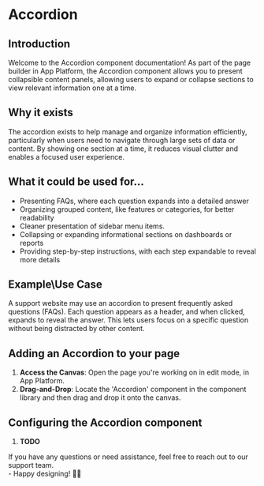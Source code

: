 # Accordion

## Introduction

Welcome to the Accordion component documentation! As part of the page builder in App Platform, the Accordion component allows you to present collapsible content panels, allowing users to expand or collapse sections to view relevant information one at a time.

## **Why it exists**

The accordion exists to help manage and organize information efficiently, particularly when users need to navigate through large sets of data or content. By showing one section at a time, it reduces visual clutter and enables a focused user experience.

## What it could be used for...&#x20;

* Presenting FAQs, where each question expands into a detailed answer
* Organizing grouped content, like features or categories, for better readability
* Cleaner presentation of sidebar menu items.&#x20;
* Collapsing or expanding informational sections on dashboards or reports
* Providing step-by-step instructions, with each step expandable to reveal more details

## **Example\Use Case**

A support website may use an accordion to present frequently asked questions (FAQs). Each question appears as a header, and when clicked, expands to reveal the answer. This lets users focus on a specific question without being distracted by other content.

## Adding an Accordion to your page

1. **Access the Canvas**: Open the page you're working on in edit mode, in App Platform.
2. **Drag-and-Drop**: Locate the 'Accordion' component in the component library and then drag and drop it onto the canvas.

## Configuring the Accordion component

1. **TODO**



If you have any questions or need assistance, feel free to reach out to our support team.\
&#x20;\- Happy designing! 🎨🚀
